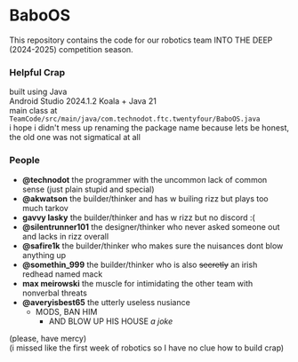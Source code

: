 # BaboOS

This repository contains the code for our robotics team INTO THE DEEP (2024-2025) competition season.

### Helpful Crap

built using Java<br>
Android Studio 2024.1.2 Koala + Java 21<br>
main class at `TeamCode/src/main/java/com.technodot.ftc.twentyfour/BaboOS.java`<br>
i hope i didn't mess up renaming the package name because lets be honest, the old one was not sigmatical at all

### People

- **@technodot** the programmer with the uncommon lack of common sense (just plain stupid and special)
- **@akwatson** the builder/thinker and has w builing rizz but plays too much tarkov
- **gavvy lasky** the builder/thinker and has w rizz but no discord :(
- **@silentrunner101** the designer/thinker who never asked someone out and lacks in rizz overall
- **@safire1k** the builder/thinker who makes sure the nuisances dont blow anything up
- **@somethin_999** the builder/thinker who is also ~~secretly~~ an irish redhead named mack
- **max meirowski** the muscle for intimidating the other team with nonverbal threats
- **@averyisbest65** the utterly useless nusiance
  - MODS, BAN HIM
    - AND BLOW UP HIS HOUSE *a joke*

(please, have mercy)<br>
(i missed like the first week of robotics so I have no clue how to build crap)
